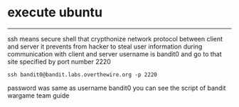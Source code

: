# execute ubuntu
***
ssh means secure shell that crypthonize network protocol between client and server
it prevents from hacker to steal user information during communication with client and server
username is bandit0 and go to that site specified by port number 2220

    ssh bandit0@bandit.labs.overthewire.org -p 2220

password was same as username bandit0
you can see the script of bandit wargame team guide
